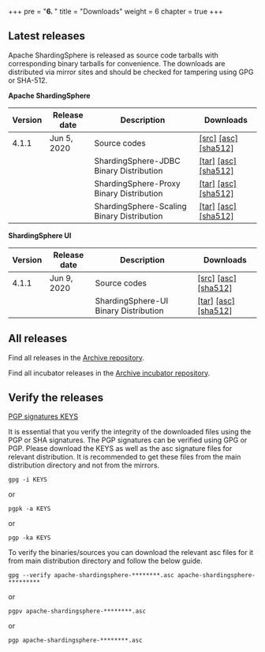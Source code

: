 +++
pre = "<b>6. </b>"
title = "Downloads"
weight = 6
chapter = true
+++

## Latest releases

Apache ShardingSphere is released as source code tarballs with corresponding binary tarballs for convenience.
The downloads are distributed via mirror sites and should be checked for tampering using GPG or SHA-512.

**Apache ShardingSphere**

| Version | Release date | Description | Downloads |
| - | - | - | - |
| 4.1.1     | Jun 5, 2020 | Source codes | [[src]](https://www.apache.org/dyn/closer.cgi/shardingsphere/4.1.1/apache-shardingsphere-4.1.1-src.zip) [[asc]](https://downloads.apache.org/shardingsphere/4.1.1/apache-shardingsphere-4.1.1-src.zip.asc) [[sha512]](https://downloads.apache.org/shardingsphere/4.1.1/apache-shardingsphere-4.1.1-src.zip.sha512) |
|           |              | ShardingSphere-JDBC Binary Distribution | [[tar]](https://www.apache.org/dyn/closer.cgi/shardingsphere/4.1.1/apache-shardingsphere-4.1.1-sharding-jdbc-bin.tar.gz) [[asc]](https://downloads.apache.org/shardingsphere/4.1.1/apache-shardingsphere-4.1.1-sharding-jdbc-bin.tar.gz.asc) [[sha512]](https://downloads.apache.org/shardingsphere/4.1.1/apache-shardingsphere-4.1.1-sharding-jdbc-bin.tar.gz.sha512) |
|           |              | ShardingSphere-Proxy Binary Distribution | [[tar]](https://www.apache.org/dyn/closer.cgi/shardingsphere/4.1.1/apache-shardingsphere-4.1.1-sharding-proxy-bin.tar.gz) [[asc]](https://downloads.apache.org/shardingsphere/4.1.1/apache-shardingsphere-4.1.1-sharding-proxy-bin.tar.gz.asc) [[sha512]](https://downloads.apache.org/shardingsphere/4.1.1/apache-shardingsphere-4.1.1-sharding-proxy-bin.tar.gz.sha512) |
|           |              | ShardingSphere-Scaling Binary Distribution | [[tar]](https://www.apache.org/dyn/closer.cgi/shardingsphere/4.1.1/apache-shardingsphere-4.1.1-sharding-scaling-bin.tar.gz) [[asc]](https://downloads.apache.org/shardingsphere/4.1.1/apache-shardingsphere-4.1.1-sharding-scaling-bin.tar.gz.asc) [[sha512]](https://downloads.apache.org/shardingsphere/4.1.1/apache-shardingsphere-4.1.1-sharding-scaling-bin.tar.gz.sha512) |

**ShardingSphere UI**

| Version | Release date | Description | Downloads |
| - | - | - | - |
| 4.1.1     | Jun 9, 2020 | Source codes | [[src]](https://www.apache.org/dyn/closer.cgi/shardingsphere/shardingsphere-ui-4.1.1/apache-shardingsphere-4.1.1-shardingsphere-ui-src.zip ) [[asc]](https://downloads.apache.org/shardingsphere/shardingsphere-ui-4.1.1/apache-shardingsphere-4.1.1-shardingsphere-ui-src.zip.asc) [[sha512]](https://downloads.apache.org/shardingsphere/shardingsphere-ui-4.1.1/apache-shardingsphere-4.1.1-shardingsphere-ui-src.zip.sha512) |
|           |              | ShardingSphere-UI Binary Distribution | [[tar]](https://www.apache.org/dyn/closer.cgi/shardingsphere/shardingsphere-ui-4.1.1/apache-shardingsphere-4.1.1-shardingsphere-ui-bin.tar.gz) [[asc]](https://downloads.apache.org/shardingsphere/shardingsphere-ui-4.1.1/apache-shardingsphere-4.1.1-shardingsphere-ui-bin.tar.gz.asc) [[sha512]](https://downloads.apache.org/shardingsphere/shardingsphere-ui-4.1.1/apache-shardingsphere-4.1.1-shardingsphere-ui-bin.tar.gz.sha512) |

## All releases

Find all releases in the [Archive repository](https://archive.apache.org/dist/shardingsphere/).

Find all incubator releases in the [Archive incubator repository](https://archive.apache.org/dist/incubator/shardingsphere/).

## Verify the releases

[PGP signatures KEYS](https://downloads.apache.org/shardingsphere/KEYS)

It is essential that you verify the integrity of the downloaded files using the PGP or SHA signatures.
The PGP signatures can be verified using GPG or PGP.
Please download the KEYS as well as the asc signature files for relevant distribution.
It is recommended to get these files from the main distribution directory and not from the mirrors.

```shell
gpg -i KEYS
```

or

```shell
pgpk -a KEYS
```

or

```shell
pgp -ka KEYS
```

To verify the binaries/sources you can download the relevant asc files for it from main distribution directory and follow the below guide.

```shell
gpg --verify apache-shardingsphere-********.asc apache-shardingsphere-*********
```

or

```shell
pgpv apache-shardingsphere-********.asc
```

or

```shell
pgp apache-shardingsphere-********.asc
```
